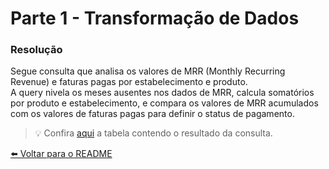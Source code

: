 # Parte 1 - Transformação de Dados

### Resolução
Segue consulta que analisa os valores de MRR (Monthly Recurring Revenue) e faturas pagas por estabelecimento e produto.  
A query nivela os meses ausentes nos dados de MRR, calcula somatórios por produto e estabelecimento, e compara os valores de MRR acumulados com os valores de faturas pagas para definir o status de pagamento.

> 💡 Confira [aqui](https://github.com/maaottoni/goomer-analytcs-engineer-test/blob/main/parte_1_transformacao_de_dados/resposta/payment_status.csv) a tabela contendo o resultado da consulta.  


[⬅️ Voltar para o README](https://github.com/maaottoni/goomer-analytcs-engineer-test/blob/main/README.md)
